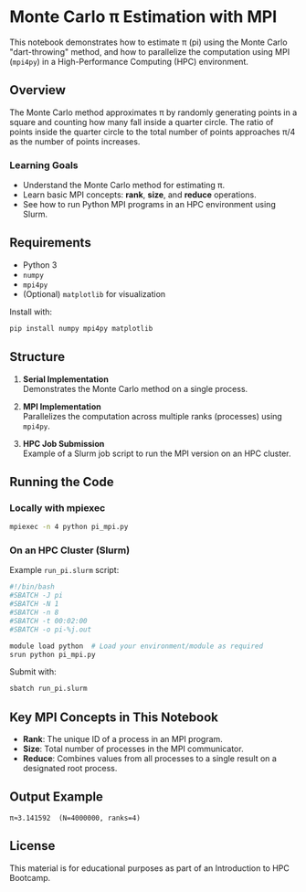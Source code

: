 # Monte Carlo π Estimation with MPI

This notebook demonstrates how to estimate π (pi) using the Monte Carlo "dart-throwing" method, 
and how to parallelize the computation using MPI (`mpi4py`) in a High-Performance Computing (HPC) environment.

## Overview

The Monte Carlo method approximates π by randomly generating points in a square and counting how many fall inside a quarter circle.
The ratio of points inside the quarter circle to the total number of points approaches π/4 as the number of points increases.

### Learning Goals

- Understand the Monte Carlo method for estimating π.
- Learn basic MPI concepts: **rank**, **size**, and **reduce** operations.
- See how to run Python MPI programs in an HPC environment using Slurm.

## Requirements

- Python 3
- `numpy`
- `mpi4py`
- (Optional) `matplotlib` for visualization

Install with:
```bash
pip install numpy mpi4py matplotlib
```

## Structure

1. **Serial Implementation**  
   Demonstrates the Monte Carlo method on a single process.

2. **MPI Implementation**  
   Parallelizes the computation across multiple ranks (processes) using `mpi4py`.

3. **HPC Job Submission**  
   Example of a Slurm job script to run the MPI version on an HPC cluster.

## Running the Code

### Locally with mpiexec
```bash
mpiexec -n 4 python pi_mpi.py
```

### On an HPC Cluster (Slurm)
Example `run_pi.slurm` script:
```bash
#!/bin/bash
#SBATCH -J pi
#SBATCH -N 1
#SBATCH -n 8
#SBATCH -t 00:02:00
#SBATCH -o pi-%j.out

module load python  # Load your environment/module as required
srun python pi_mpi.py
```

Submit with:
```bash
sbatch run_pi.slurm
```

## Key MPI Concepts in This Notebook

- **Rank**: The unique ID of a process in an MPI program.
- **Size**: Total number of processes in the MPI communicator.
- **Reduce**: Combines values from all processes to a single result on a designated root process.

## Output Example
```
π≈3.141592  (N=4000000, ranks=4)
```

## License
This material is for educational purposes as part of an Introduction to HPC Bootcamp.
